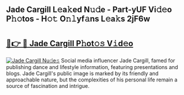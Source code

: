 ## Jade Cargill L𝚎a𝚔ed N𝚞𝚍e - Part-yUF Vi𝚍𝚎o P𝚑𝚘tos - H𝚘𝚝 O𝚗𝚕yf𝚊ns L𝚎a𝚔s 2jF6w

# <h2><a href="http://kfefdh.oniu.top/?m=Jade+Cargill">🔗👉 🔴 Jade Cargill P𝚑ot𝚘𝚜 V𝚒d𝚎o</a></h2>

[![Jade Cargill Nu𝚍e𝚜](https://i.imgur.com/0qMVB7G.gif)](http://kfefdh.oniu.top/?m=Jade+Cargill)
Social media influencer Jade Cargill, famed for publishing dance and lifestyle information, featuring presentations and blogs. Jade Cargill's public image is marked by its friendly and approachable nature, but the complexities of his personal life remain a source of fascination and intrigue.  
